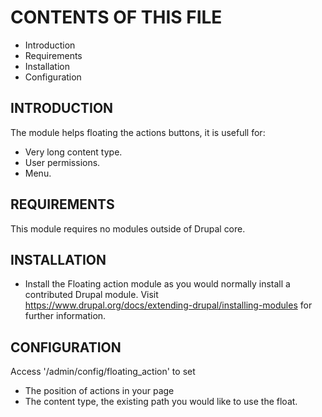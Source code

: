 # CONTENTS OF THIS FILE

- Introduction
- Requirements
- Installation
- Configuration

## INTRODUCTION

The module helps floating the actions buttons, it is usefull for:

- Very long content type.
- User permissions.
- Menu.

## REQUIREMENTS

This module requires no modules outside of Drupal core.

## INSTALLATION

- Install the Floating action module as you would normally install a
  contributed Drupal module. Visit
  <https://www.drupal.org/docs/extending-drupal/installing-modules> for
  further information.

## CONFIGURATION

Access '/admin/config/floating_action' to set

- The position of actions in your page
- The content type, the existing path you would like to use the float.
